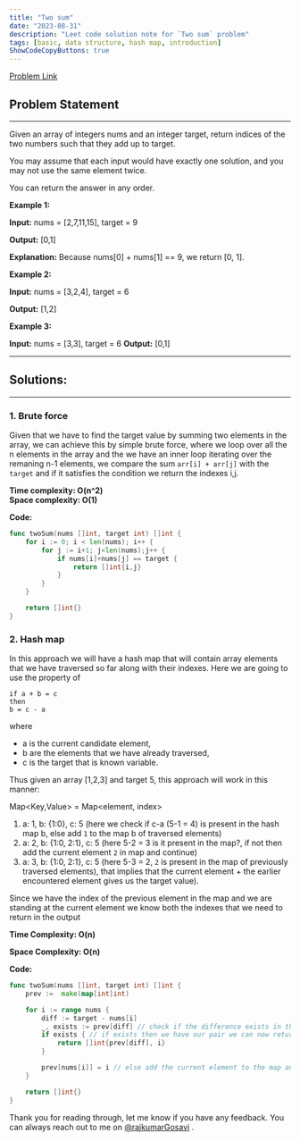 ```yaml
---
title: "Two sum"
date: "2023-08-31"
description: "Leet code solution note for `Two sum` problem"
tags: [basic, data structure, hash map, introduction]
ShowCodeCopyButtons: true
---
```


[Problem Link](https://leetcode.com/problems/two-sum/)

## Problem Statement
-----------------

Given an array of integers nums and an integer target, return indices of the two numbers such that they add up to target.

You may assume that each input would have exactly one solution, and you may not use the same element twice.

You can return the answer in any order.

 

**Example 1:**

**Input:** nums = [2,7,11,15], target = 9

**Output:** [0,1]

**Explanation:** Because nums[0] + nums[1] == 9, we return [0, 1].

**Example 2:**

**Input:** nums = [3,2,4], target = 6

**Output:** [1,2]

**Example 3:**

**Input:** nums = [3,3], target = 6
**Output:** [0,1]

---
## Solutions:
---

### 1. Brute force
Given that we have to find the target value by summing two elements in the array, we can achieve this by simple brute force, where we loop over all the n elements in the array and the we have an inner loop iterating over the remaning n-1 elements, we compare the sum `arr[i] + arr[j]` with the `target` and if it satisfies the condition we return the indexes i,j.

**Time complexity: O(n^2)**  
**Space complexity: O(1)**

**Code:**

```go
func twoSum(nums []int, target int) []int {
    for i := 0; i < len(nums); i++ {
        for j := i+1; j<len(nums);j++ {
            if nums[i]+nums[j] == target {
                return []int{i,j}
            }
        }
    }

    return []int{}
}

```

### 2. Hash map
In this approach we will have a hash map that will contain array elements that we have traversed so far along with their indexes. Here we are going to use the property of

```
if a + b = c
then
b = c - a

```
where 
- a is the current candidate element,
- b are the elements that we have already traversed,
- c is the target that is known variable.

Thus given an array [1,2,3] and target 5, this approach will work in this manner:

Map<Key,Value> = Map<element, index>

1. a: 1, b: {1:0}, c: 5 (here we check if c-a (5-1 = 4) is present in the hash map b, else add `1` to the map b of traversed elements)
2. a: 2, b: {1:0, 2:1}, c: 5 (here 5-2 = 3 is it present in the map?, if not then add the current element `2` in map and continue)
3. a: 3, b: {1:0, 2:1}, c: 5 (here 5-3 = 2, `2` is present in the map of previously traversed elements), that implies that the current element + the earlier encountered element gives us the target value).

Since we have the index of the previous element in the map and we are standing at the current element we know both the indexes that we need to return in the output

**Time Complexity: O(n)**

**Space Complexity: O(n)**

**Code:**

```go
func twoSum(nums []int, target int) []int {
    prev :=  make(map[int]int)

    for i := range nums {
        diff := target - nums[i]
        _, exists := prev[diff] // check if the difference exists in the map of already traversed elements
        if exists { // if exists then we have our pair we can now return our result
            return []int{prev[diff], i}
        }

        prev[nums[i]] = i // else add the current element to the map and move to the next element
    }

    return []int{}
}
```

Thank you for reading through, let me know if you have any feedback. You can always reach out to me on [@rajkumarGosavi](https://twitter.com/rajkumarGosavi) .